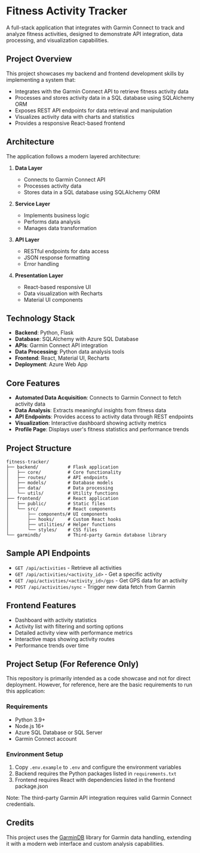 # Fitness Activity Tracker

A full-stack application that integrates with Garmin Connect to track and analyze fitness activities, designed to demonstrate API integration, data processing, and visualization capabilities.

## Project Overview

This project showcases my backend and frontend development skills by implementing a system that:

- Integrates with the Garmin Connect API to retrieve fitness activity data
- Processes and stores activity data in a SQL database using SQLAlchemy ORM
- Exposes REST API endpoints for data retrieval and manipulation
- Visualizes activity data with charts and statistics
- Provides a responsive React-based frontend

## Architecture

The application follows a modern layered architecture:

1. **Data Layer**
   - Connects to Garmin Connect API
   - Processes activity data
   - Stores data in a SQL database using SQLAlchemy ORM

2. **Service Layer**
   - Implements business logic
   - Performs data analysis
   - Manages data transformation

3. **API Layer**
   - RESTful endpoints for data access
   - JSON response formatting
   - Error handling

4. **Presentation Layer**
   - React-based responsive UI
   - Data visualization with Recharts
   - Material UI components

## Technology Stack

- **Backend**: Python, Flask
- **Database**: SQLAlchemy with Azure SQL Database
- **APIs**: Garmin Connect API integration
- **Data Processing**: Python data analysis tools
- **Frontend**: React, Material UI, Recharts
- **Deployment**: Azure Web App

## Core Features

- **Automated Data Acquisition**: Connects to Garmin Connect to fetch activity data
- **Data Analysis**: Extracts meaningful insights from fitness data
- **API Endpoints**: Provides access to activity data through REST endpoints
- **Visualization**: Interactive dashboard showing activity metrics
- **Profile Page**: Displays user's fitness statistics and performance trends

## Project Structure

```
fitness-tracker/
├── backend/           # Flask application
│   ├── core/          # Core functionality
│   ├── routes/        # API endpoints
│   ├── models/        # Database models
│   ├── data/          # Data processing
│   └── utils/         # Utility functions
├── frontend/          # React application
│   ├── public/        # Static files
│   └── src/           # React components
│       ├── components/# UI components
│       ├── hooks/     # Custom React hooks
│       ├── utilities/ # Helper functions
│       └── styles/    # CSS files
└── garmindb/          # Third-party Garmin database library
```

## Sample API Endpoints

- `GET /api/activities` - Retrieve all activities
- `GET /api/activities/<activity_id>` - Get a specific activity
- `GET /api/activities/<activity_id>/gps` - Get GPS data for an activity
- `POST /api/activities/sync` - Trigger new data fetch from Garmin

## Frontend Features

- Dashboard with activity statistics
- Activity list with filtering and sorting options
- Detailed activity view with performance metrics
- Interactive maps showing activity routes
- Performance trends over time

## Project Setup (For Reference Only)

This repository is primarily intended as a code showcase and not for direct deployment. However, for reference, here are the basic requirements to run this application:

### Requirements
- Python 3.9+
- Node.js 16+
- Azure SQL Database or SQL Server
- Garmin Connect account

### Environment Setup
1. Copy `.env.example` to `.env` and configure the environment variables
2. Backend requires the Python packages listed in `requirements.txt`
3. Frontend requires React with dependencies listed in the frontend package.json

Note: The third-party Garmin API integration requires valid Garmin Connect credentials.

## Credits

This project uses the [GarminDB](https://github.com/tcgoetz/GarminDB) library for Garmin data handling, extending it with a modern web interface and custom analysis capabilities.